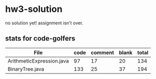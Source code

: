 # hw3-solution

no solution yet! assignment isn't over.

## stats for code-golfers

| File | code  | comment | blank | total | 
| ---- | ----- | ------- | ----- | ----- |
| ArithmeticExpression.java | 97 | 17 | 20 | 134 |
| BinaryTree.java | 133 | 25 | 37 | 194 |
